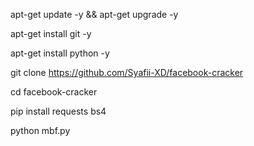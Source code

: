 apt-get update -y && apt-get upgrade -y


apt-get install git -y


apt-get install python -y


git clone https://github.com/Syafii-XD/facebook-cracker


cd facebook-cracker


pip install requests bs4


python mbf.py
